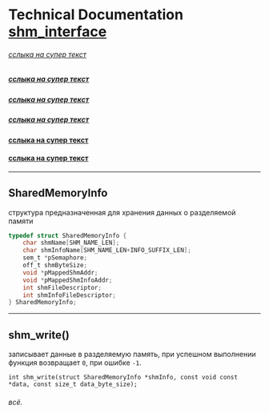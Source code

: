 # Technical Documentation [shm_interface](https://)
###### [сслыка на супер текст](#супер-текст)
##### [сслыка на супер текст](#супер-текст)
##### [сслыка на супер текст](#супер-текст)
##### [сслыка на супер текст](#супер-текст)
#### [сслыка на супер текст](#супер-текст)
#### [сслыка на супер текст](#супер-текст)

___
## SharedMemoryInfo
структура предназначенная для хранения данных о разделяемой памяти
~~~C
typedef struct SharedMemoryInfo {
    char shmName[SHM_NAME_LEN];
    char shmInfoName[SHM_NAME_LEN+INFO_SUFFIX_LEN];
    sem_t *pSemaphore;
    off_t shmByteSize;
    void *pMappedShmAddr;
    void *pMappedShmInfoAddr;
    int shmFileDescriptor;
    int shmInfoFileDescriptor;
} SharedMemoryInfo;
~~~
___
## shm_write()
записывает данные в разделяемую память, при успешном выполнении функция возвращает `0`, при ошибке `-1`.
~~~
int shm_write(struct SharedMemoryInfo *shmInfo, const void const *data, const size_t data_byte_size);
~~~
###### всё.

